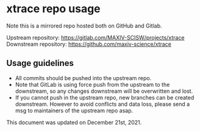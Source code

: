 # xtrace repo usage

Note this is a mirrored repo hosted both on GitHub and Gitlab.

Upstream repository: https://gitlab.com/MAXIV-SCISW/projects/xtrace
Downstream repository: https://github.com/maxiv-science/xtrace

## Usage guidelines

- All commits should be pushed into the upstream repo.
- Note that GitLab is using force push from the upstream to the downstream, so any changes downstream will be overwritten and lost.
- If you cannot push in the upstream repo, new branches can be created downstream. However to avoid conflicts and data loss, please send a msg to maintainers of the upstream repo asap.
  
This document was updated on December 21st, 2021.
